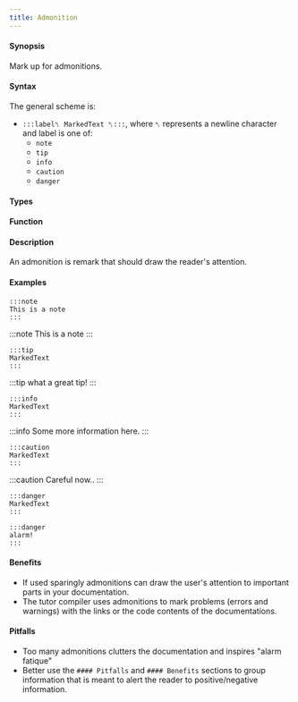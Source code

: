 ```yaml
---
title: Admonition
---
```


#### Synopsis

Mark up for admonitions.

#### Syntax

The general scheme is:
* `:::label␤ MarkedText ␤:::`, where `␤` represents a newline character and label is one of:
   * `note`
   * `tip`
   * `info`
   * `caution`
   * `danger`


#### Types

#### Function

#### Description

An admonition is remark that should draw the reader's attention.

#### Examples

``````
:::note 
This is a note
:::
``````

:::note
This is a note
:::

``````
:::tip 
MarkedText
:::
``````

:::tip 
what a great tip!
:::

``````
:::info 
MarkedText
:::
``````

:::info 
Some more information here.
:::

``````
:::caution 
MarkedText
:::
``````

:::caution 
Careful now..
:::


``````
:::danger 
MarkedText
:::
``````

``````
:::danger 
alarm!
:::
``````

#### Benefits

* If used sparingly admonitions can draw the user's attention to important parts in your documentation.
* The tutor compiler uses admonitions to mark problems (errors and warnings) with the links or the code contents of the documentations.

#### Pitfalls

* Too many admonitions clutters the documentation and inspires "alarm fatique"
* Better use the `#### Pitfalls` and `#### Benefits` sections to group information that is meant to alert the reader to positive/negative information.
